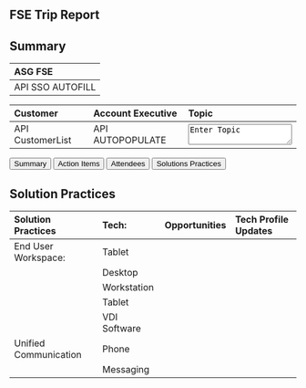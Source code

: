 ## FSE Trip Report

<h2 id="summary">Summary</h2>

| ASG FSE            |
| :---------         |                    
| API SSO AUTOFILL   |

| Customer           | Account Executive    | Topic                            |
| :---------         | :------------------  | :----                            |
| API CustomerList   | API AUTOPOPULATE     | <textarea>Enter Topic</textarea> |


  <form>
    <button name="button">Summary</button>
    <button name="button">Action Items</button>
    <button name="button">Attendees</button>
    <button name="button">Solutions Practices</button>
  </form>

<h2 id="solution practices">Solution Practices</h2>

  | Solution Practices    | Tech:        | Opportunities | Tech Profile Updates     |
  | :---------            | :----        | :----         |:----                     |
  | End User Workspace:   | Tablet       |               |                          |
  |                       | Desktop      |               |                          |
  |                       | Workstation  |               |                          |
  |                       | Tablet       |               |                          |
  |                       | VDI Software |               |                          |
  | Unified Communication | Phone        |               |                          |
  |                       | Messaging    |               |                          |
